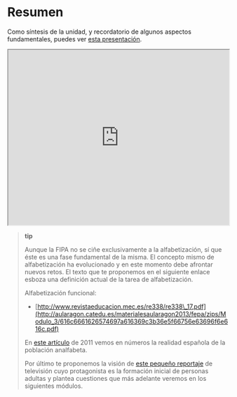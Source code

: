 # Resumen

Como síntesis de la unidad, y recordatorio de algunos aspectos fundamentales, puedes ver [esta presentación](http://aularagon.catedu.es/materialesaularagon2013/fepa/zips/Modulo_3/ResumenU1_Marco_normativo_FIPA.pdf).

<iframe src="https://docs.google.com/document/d/e/2PACX-1vRT4gD_3t7dqYDkUGN0rS35NUM6ZMxGVrPV9yzuq9z0EBjNar6LOSBCjGRQT1f5HdziVLaqxSIg6Oev/pub?embedded=true"width="100%" height="400px"></iframe>

> **tip**
>
> Aunque la FIPA no se ciñe exclusivamente a la alfabetización, sí que éste es una fase fundamental de la misma. El concepto mismo de alfabetización ha evolucionado y en este momento debe afrontar nuevos retos. El texto que te proponemos en el siguiente enlace esboza una definición actual de la tarea de alfabetización.
>
> Alfabetización funcional:
>
> * [http://www.revistaeducacion.mec.es/re338/re338\_17.pdf](http://aularagon.catedu.es/materialesaularagon2013/fepa/zips/Modulo_3/616c6661626574697a616369c3b36e5f66756e63696f6e616c.pdf)
>
> En [este artículo](http://www.rtve.es/noticias/20110908/mas-840000-analfabetos-viven-espanade-casi-70-son-mujeres/460187.shtml) de 2011 vemos en números la realidad española de la población analfabeta.
>
> Por último te proponemos la visión de [este pequeño reportaje](http://www.rtve.es/alacarta/videos/programa/alfabetizacion-de-adultos/894847/) de televisión cuyo protagonista es la formación inicial de personas adultas y plantea cuestiones que más adelante veremos en los siguientes módulos.



